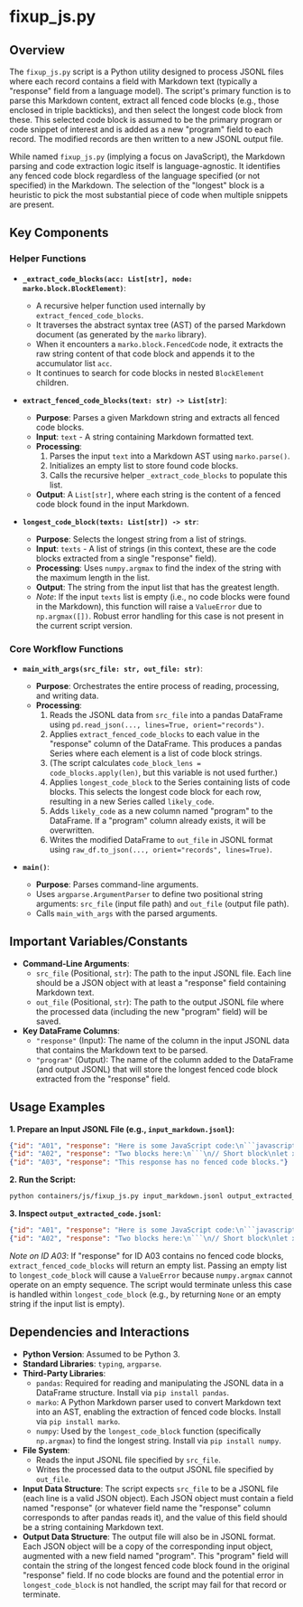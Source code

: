 # fixup_js.py

## Overview

The `fixup_js.py` script is a Python utility designed to process JSONL files where each record contains a field with Markdown text (typically a "response" field from a language model). The script's primary function is to parse this Markdown content, extract all fenced code blocks (e.g., those enclosed in triple backticks), and then select the longest code block from these. This selected code block is assumed to be the primary program or code snippet of interest and is added as a new "program" field to each record. The modified records are then written to a new JSONL output file.

While named `fixup_js.py` (implying a focus on JavaScript), the Markdown parsing and code extraction logic itself is language-agnostic. It identifies any fenced code block regardless of the language specified (or not specified) in the Markdown. The selection of the "longest" block is a heuristic to pick the most substantial piece of code when multiple snippets are present.

## Key Components

### Helper Functions

-   **`_extract_code_blocks(acc: List[str], node: marko.block.BlockElement)`**:
    -   A recursive helper function used internally by `extract_fenced_code_blocks`.
    -   It traverses the abstract syntax tree (AST) of the parsed Markdown document (as generated by the `marko` library).
    -   When it encounters a `marko.block.FencedCode` node, it extracts the raw string content of that code block and appends it to the accumulator list `acc`.
    -   It continues to search for code blocks in nested `BlockElement` children.

-   **`extract_fenced_code_blocks(text: str) -> List[str]`**:
    -   **Purpose**: Parses a given Markdown string and extracts all fenced code blocks.
    -   **Input**: `text` - A string containing Markdown formatted text.
    -   **Processing**:
        1.  Parses the input `text` into a Markdown AST using `marko.parse()`.
        2.  Initializes an empty list to store found code blocks.
        3.  Calls the recursive helper `_extract_code_blocks` to populate this list.
    -   **Output**: A `List[str]`, where each string is the content of a fenced code block found in the input Markdown.

-   **`longest_code_block(texts: List[str]) -> str`**:
    -   **Purpose**: Selects the longest string from a list of strings.
    -   **Input**: `texts` - A list of strings (in this context, these are the code blocks extracted from a single "response" field).
    -   **Processing**: Uses `numpy.argmax` to find the index of the string with the maximum length in the list.
    -   **Output**: The string from the input list that has the greatest length.
    -   *Note*: If the input `texts` list is empty (i.e., no code blocks were found in the Markdown), this function will raise a `ValueError` due to `np.argmax([])`. Robust error handling for this case is not present in the current script version.

### Core Workflow Functions

-   **`main_with_args(src_file: str, out_file: str)`**:
    -   **Purpose**: Orchestrates the entire process of reading, processing, and writing data.
    -   **Processing**:
        1.  Reads the JSONL data from `src_file` into a pandas DataFrame using `pd.read_json(..., lines=True, orient="records")`.
        2.  Applies `extract_fenced_code_blocks` to each value in the "response" column of the DataFrame. This produces a pandas Series where each element is a list of code block strings.
        3.  (The script calculates `code_block_lens = code_blocks.apply(len)`, but this variable is not used further.)
        4.  Applies `longest_code_block` to the Series containing lists of code blocks. This selects the longest code block for each row, resulting in a new Series called `likely_code`.
        5.  Adds `likely_code` as a new column named "program" to the DataFrame. If a "program" column already exists, it will be overwritten.
        6.  Writes the modified DataFrame to `out_file` in JSONL format using `raw_df.to_json(..., orient="records", lines=True)`.

-   **`main()`**:
    -   **Purpose**: Parses command-line arguments.
    -   Uses `argparse.ArgumentParser` to define two positional string arguments: `src_file` (input file path) and `out_file` (output file path).
    -   Calls `main_with_args` with the parsed arguments.

## Important Variables/Constants

-   **Command-Line Arguments**:
    -   `src_file` (Positional, `str`): The path to the input JSONL file. Each line should be a JSON object with at least a "response" field containing Markdown text.
    -   `out_file` (Positional, `str`): The path to the output JSONL file where the processed data (including the new "program" field) will be saved.
-   **Key DataFrame Columns**:
    -   `"response"` (Input): The name of the column in the input JSONL data that contains the Markdown text to be parsed.
    -   `"program"` (Output): The name of the column added to the DataFrame (and output JSONL) that will store the longest fenced code block extracted from the "response" field.

## Usage Examples

**1. Prepare an Input JSONL File (e.g., `input_markdown.jsonl`):**
   ```json
   {"id": "A01", "response": "Here is some JavaScript code:\n```javascript\nfunction greet(name) {\n  console.log(`Hello, ${name}!`);\n}\ngreet('World');\n```\nThis is how it works."}
   {"id": "A02", "response": "Two blocks here:\n```\n// Short block\nlet x = 10;\n```\nAnd a longer one:\n```python\n# Python code block\nfor i in range(5):\n  print(i)\n```"}
   {"id": "A03", "response": "This response has no fenced code blocks."}
   ```

**2. Run the Script:**
   ```bash
   python containers/js/fixup_js.py input_markdown.jsonl output_extracted_code.jsonl
   ```

**3. Inspect `output_extracted_code.jsonl`:**
   ```json
   {"id": "A01", "response": "Here is some JavaScript code:\n```javascript\nfunction greet(name) {\n  console.log(`Hello, ${name}!`);\n}\ngreet('World');\n```\nThis is how it works.", "program": "function greet(name) {\n  console.log(`Hello, ${name}!`);\n}\ngreet('World');\n"}
   {"id": "A02", "response": "Two blocks here:\n```\n// Short block\nlet x = 10;\n```\nAnd a longer one:\n```python\n# Python code block\nfor i in range(5):\n  print(i)\n```", "program": "# Python code block\nfor i in range(5):\n  print(i)\n"}
   ```
   *Note on ID A03*: If "response" for ID A03 contains no fenced code blocks, `extract_fenced_code_blocks` will return an empty list. Passing an empty list to `longest_code_block` will cause a `ValueError` because `numpy.argmax` cannot operate on an empty sequence. The script would terminate unless this case is handled within `longest_code_block` (e.g., by returning `None` or an empty string if the input list is empty).

## Dependencies and Interactions

-   **Python Version**: Assumed to be Python 3.
-   **Standard Libraries**: `typing`, `argparse`.
-   **Third-Party Libraries**:
    -   `pandas`: Required for reading and manipulating the JSONL data in a DataFrame structure. Install via `pip install pandas`.
    -   `marko`: A Python Markdown parser used to convert Markdown text into an AST, enabling the extraction of fenced code blocks. Install via `pip install marko`.
    -   `numpy`: Used by the `longest_code_block` function (specifically `np.argmax`) to find the longest string. Install via `pip install numpy`.
-   **File System**:
    -   Reads the input JSONL file specified by `src_file`.
    -   Writes the processed data to the output JSONL file specified by `out_file`.
-   **Input Data Structure**: The script expects `src_file` to be a JSONL file (each line is a valid JSON object). Each JSON object must contain a field named "response" (or whatever field name the "response" column corresponds to after pandas reads it), and the value of this field should be a string containing Markdown text.
-   **Output Data Structure**: The output file will also be in JSONL format. Each JSON object will be a copy of the corresponding input object, augmented with a new field named "program". This "program" field will contain the string of the longest fenced code block found in the original "response" field. If no code blocks are found and the potential error in `longest_code_block` is not handled, the script may fail for that record or terminate.
```
